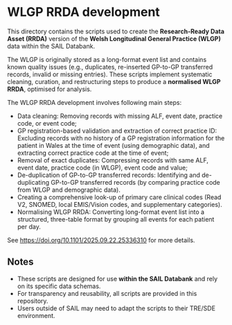 # WLGP RRDA development

This directory contains the scripts used to create the **Research-Ready Data Asset (RRDA)** version of the **Welsh Longitudinal General Practice (WLGP)** data within the SAIL Databank.  

The WLGP is originally stored as a long-format event list and contains known quality issues (e.g., duplicates, re-inserted GP-to-GP transferred records, invalid or missing entries). These scripts implement systematic cleaning, curation, and restructuring steps to produce a **normalised WLGP RRDA**, optimised for analysis.  

The WLGP RRDA development involves following main steps:
- Data cleaning: Removing records with missing ALF, event date, practice code, or event code;
- GP registration-based validation and extraction of correct practice ID: Excluding records with no history of a GP registration information for the patient in Wales at the time of event (using demographic data), and extracting correct practice code at the time of event;
- Removal of exact duplicates: Compressing records with same ALF, event date, practice code (in WLGP), event code and value;
- De-duplication of GP-to-GP transferred records: Identifying and de-duplicating GP-to-GP transferred records (by comparing practice code from WLGP and demographic data).
- Creating a comprehensive look-up of primary care clinical codes (Read V2, SNOMED, local EMIS/Vision codes, and supplementary categories). 
- Normalising WLGP RRDA: Converting long-format event list into a structured, three-table format by grouping all events for each patient per day. 

See https://doi.org/10.1101/2025.09.22.25336310 for more details.

## Notes  

- These scripts are designed for use **within the SAIL Databank** and rely on its specific data schemas.
- For transparency and reusability, all scripts are provided in this repository.  
- Users outside of SAIL may need to adapt the scripts to their TRE/SDE environment.  

